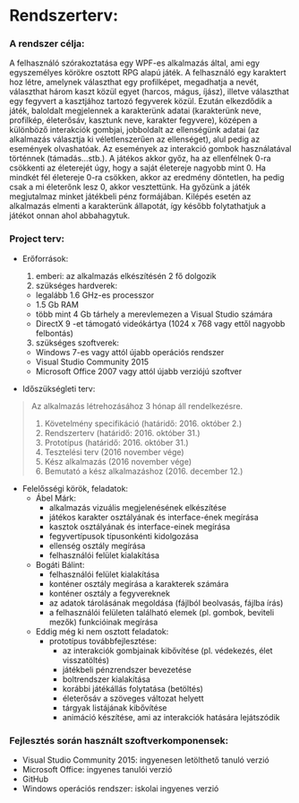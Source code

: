 # Rendszerterv:

### A rendszer célja:
  A felhasználó szórakoztatása egy WPF-es alkalmazás által, ami egy egyszemélyes körökre osztott RPG alapú játék. A felhasználó egy karaktert hoz létre, amelynek választhat egy profilképet, megadhatja a nevét, választhat három kaszt közül egyet (harcos, mágus, íjász), illetve választhat egy fegyvert a kasztjához tartozó fegyverek közül. Ezután elkezdődik a játék, baloldalt megjelennek a karakterünk adatai (karakterünk neve, profilkép, életerősáv, kasztunk neve, karakter fegyvere), középen a különböző interakciók gombjai, jobboldalt az ellenségünk adatai (az alkalmazás választja ki véletlenszerűen az ellenséget), alul pedig az események olvashatóak. Az események az interakció gombok használatával történnek (támadás...stb.). A játékos akkor győz, ha az ellenfélnek 0-ra csökkenti az életerejét úgy, hogy a saját életereje nagyobb mint 0. Ha mindkét fél életereje 0-ra csökken, akkor az eredmény döntetlen, ha pedig csak a mi életerőnk lesz 0, akkor vesztettünk. Ha győzünk a játék megjutalmaz minket játékbeli pénz formájában. Kilépés esetén az alkalmazás elmenti a karakterünk állapotát, így később folytathatjuk a játékot onnan ahol abbahagytuk.

### Project terv:
 * Erőforrások:
    1. emberi: az alkalmazás elkészítésén 2 fő dolgozik
    2. szükséges hardverek:
      - legalább 1.6 GHz-es processzor
      - 1.5 Gb RAM
      - több mint 4 Gb tárhely a merevlemezen a Visual Studio számára
      - DirectX 9 -et támogató videókártya (1024 x 768 vagy ettől nagyobb felbontás)
    3. szükséges szoftverek:
      - Windows 7-es vagy attól újabb operációs rendszer
      - Visual Studio Community 2015
      - Microsoft Office 2007 vagy attól újabb verziójú szoftver

* Időszükségleti terv:
>  Az alkalmazás létrehozásához 3 hónap áll rendelkezésre.
>    1. Követelmény specifikáció (határidő: 2016. október 2.)
>    2. Rendszerterv (határidő: 2016. október 31.)
>    3. Prototípus (határidő: 2016. október 31.)
>    4. Tesztelési terv (2016 november vége)
>    5. Kész alkalmazás (2016 november vége)
>    6. Bemutató a kész alkalmazáshoz (2016. december 12.)

* Felelősségi körök, feladatok:
  * Ábel Márk:
    - alkalmazás vizuális megjelenésének elkészítése
    - játékos karakter osztályának és interface-ének megírása
    - kasztok osztályának és interface-einek megírása
    - fegyvertípusok típusonkénti kidolgozása
    - ellenség osztály megírása
    - felhasználói felület kialakítása
  * Bogáti Bálint:
    - felhasználói felület kialakítása
    - konténer osztály megírása a karakterek számára
    - konténer osztály a fegyvereknek
    - az adatok tárolásának megoldása (fájlból beolvasás, fájlba írás)
    - a felhasználói felületen található elemek (pl. gombok, beviteli mezők) funkcióinak megírása
  * Eddig még ki nem osztott feladatok:
    * prototípus továbbfejlesztése:
        - az interakciók gombjainak kibővítése (pl. védekezés, élet visszatöltés)
        - játékbeli pénzrendszer bevezetése
        - boltrendszer kialakítása
        - korábbi játékállás folytatása (betöltés)
        - életerősáv a szöveges változat helyett
        - tárgyak listájának kibővítése
        - animáció készítése, ami az interakciók hatására lejátszódik
### Fejlesztés során használt szoftverkomponensek:
  * Visual Studio Community 2015: ingyenesen letölthető tanuló verzió
  * Microsoft Office: ingyenes tanulói verzió
  * GitHub
  * Windows operációs rendszer: iskolai ingyenes verzió
